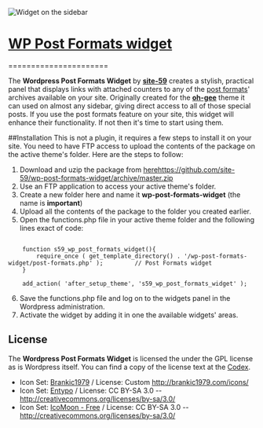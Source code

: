 ![Widget on the sidebar](https://photos-2.dropbox.com/t/0/AABHufD8BAe-8_Id21Z4NpYJ-_mjoMV37zPQpbpZugEu7Q/10/3074147/png/1024x768/2/1352646000/0/2/grab2.png/Bp3IDsL0plY2fY2emFPPI83vcpPSQRkINYq1zlHfgkk)

# [WP Post Formats widget](https://github.com/site-59/wp-post-formats-widget)
======================

The **Wordpress Post Formats Widget** by **[site-59](https://github.com/site-59)** creates a stylish, practical panel that displays links with attached counters to any of the [post formats](http://codex.wordpress.org/Post_Formats)' archives available on your site. Originally created for the **[oh-gee](https://github.com/site-59/oh-gee)** theme it can used on almost any sidebar, giving direct access to all of those special posts. If you use the post formats feature on your site, this widget will enhance their functionality. If not then it's time to start using them. 
 
##Installation
This is not a plugin, it requires a few steps to install it on your site. You need to have FTP access to upload the contents of the package on the active theme's folder. Here are the steps to follow:
1. Download and uzip the package from [here]()https://github.com/site-59/wp-post-formats-widget/archive/master.zip
2. Use an FTP application to access your active theme's folder.
3. Create a new folder here and name it **wp-post-formats-widget** (the name is **important**)
4. Upload all the contents of the package to the folder you created earlier.
5. Open the functions.php file in your active theme folder and the following lines exact of code:

<pre><code>
	function s59_wp_post_formats_widget(){
		require_once ( get_template_directory() . '/wp-post-formats-widget/post-formats.php' );			// Post Formats widget
	}

	add_action( 'after_setup_theme', 's59_wp_post_formats_widget' );
</code></pre>

6. Save the functions.php file and log on to the widgets panel in the Wordpress administration.
7. Activate the widget by adding it in one the available widgets' areas. 


## License
The __Wordpress Post Formats Widget__ is licensed the under the GPL license as is Wordpress itself. You can find a copy of the license text at the [Codex](http://codex.wordpress.org/GPL).
* Icon Set: [Brankic1979](http://brankic1979.com/icons/) / License: Custom http://brankic1979.com/icons/
* Icon Set: [Entypo](http://www.entypo.com/) / License:	CC BY-SA 3.0 -- http://creativecommons.org/licenses/by-sa/3.0/
* Icon Set: [IcoMoon - Free](http://keyamoon.com/icomoon/) / License: CC BY-SA 3.0 -- http://creativecommons.org/licenses/by-sa/3.0/

